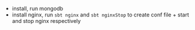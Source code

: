 - install, run mongodb
- install nginx, run `sbt nginx` and `sbt nginxStop` to create conf file + start and stop nginx respectively